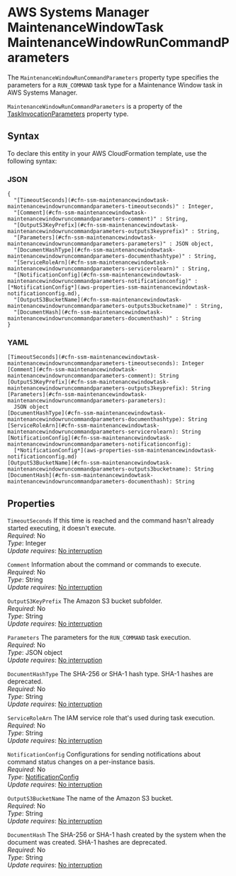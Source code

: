 # AWS Systems Manager MaintenanceWindowTask MaintenanceWindowRunCommandParameters<a name="aws-properties-ssm-maintenancewindowtask-maintenancewindowruncommandparameters"></a>

<a name="aws-properties-ssm-maintenancewindowtask-maintenancewindowruncommandparameters-description"></a>The `MaintenanceWindowRunCommandParameters` property type specifies the parameters for a `RUN_COMMAND` task type for a Maintenance Window task in AWS Systems Manager\.

<a name="aws-properties-ssm-maintenancewindowtask-maintenancewindowruncommandparameters-inheritance"></a> `MaintenanceWindowRunCommandParameters` is a property of the [TaskInvocationParameters](aws-properties-ssm-maintenancewindowtask-taskinvocationparameters.md) property type\.

## Syntax<a name="aws-properties-ssm-maintenancewindowtask-maintenancewindowruncommandparameters-syntax"></a>

To declare this entity in your AWS CloudFormation template, use the following syntax:

### JSON<a name="aws-properties-ssm-maintenancewindowtask-maintenancewindowruncommandparameters-syntax.json"></a>

```
{
  "[TimeoutSeconds](#cfn-ssm-maintenancewindowtask-maintenancewindowruncommandparameters-timeoutseconds)" : Integer,
  "[Comment](#cfn-ssm-maintenancewindowtask-maintenancewindowruncommandparameters-comment)" : String,
  "[OutputS3KeyPrefix](#cfn-ssm-maintenancewindowtask-maintenancewindowruncommandparameters-outputs3keyprefix)" : String,
  "[Parameters](#cfn-ssm-maintenancewindowtask-maintenancewindowruncommandparameters-parameters)" : JSON object,
  "[DocumentHashType](#cfn-ssm-maintenancewindowtask-maintenancewindowruncommandparameters-documenthashtype)" : String,
  "[ServiceRoleArn](#cfn-ssm-maintenancewindowtask-maintenancewindowruncommandparameters-servicerolearn)" : String,
  "[NotificationConfig](#cfn-ssm-maintenancewindowtask-maintenancewindowruncommandparameters-notificationconfig)" : [*NotificationConfig*](aws-properties-ssm-maintenancewindowtask-notificationconfig.md),
  "[OutputS3BucketName](#cfn-ssm-maintenancewindowtask-maintenancewindowruncommandparameters-outputs3bucketname)" : String,
  "[DocumentHash](#cfn-ssm-maintenancewindowtask-maintenancewindowruncommandparameters-documenthash)" : String
}
```

### YAML<a name="aws-properties-ssm-maintenancewindowtask-maintenancewindowruncommandparameters-syntax.yaml"></a>

```
[TimeoutSeconds](#cfn-ssm-maintenancewindowtask-maintenancewindowruncommandparameters-timeoutseconds): Integer
[Comment](#cfn-ssm-maintenancewindowtask-maintenancewindowruncommandparameters-comment): String
[OutputS3KeyPrefix](#cfn-ssm-maintenancewindowtask-maintenancewindowruncommandparameters-outputs3keyprefix): String
[Parameters](#cfn-ssm-maintenancewindowtask-maintenancewindowruncommandparameters-parameters):
  JSON object
[DocumentHashType](#cfn-ssm-maintenancewindowtask-maintenancewindowruncommandparameters-documenthashtype): String
[ServiceRoleArn](#cfn-ssm-maintenancewindowtask-maintenancewindowruncommandparameters-servicerolearn): String
[NotificationConfig](#cfn-ssm-maintenancewindowtask-maintenancewindowruncommandparameters-notificationconfig):
  [*NotificationConfig*](aws-properties-ssm-maintenancewindowtask-notificationconfig.md)
[OutputS3BucketName](#cfn-ssm-maintenancewindowtask-maintenancewindowruncommandparameters-outputs3bucketname): String
[DocumentHash](#cfn-ssm-maintenancewindowtask-maintenancewindowruncommandparameters-documenthash): String
```

## Properties<a name="aws-properties-ssm-maintenancewindowtask-maintenancewindowruncommandparameters-properties"></a>

`TimeoutSeconds`  <a name="cfn-ssm-maintenancewindowtask-maintenancewindowruncommandparameters-timeoutseconds"></a>
If this time is reached and the command hasn't already started executing, it doesn't execute\.  
 *Required*: No  
 *Type*: Integer  
 *Update requires*: [No interruption](using-cfn-updating-stacks-update-behaviors.md#update-no-interrupt) 

`Comment`  <a name="cfn-ssm-maintenancewindowtask-maintenancewindowruncommandparameters-comment"></a>
Information about the command or commands to execute\.  
 *Required*: No  
 *Type*: String  
 *Update requires*: [No interruption](using-cfn-updating-stacks-update-behaviors.md#update-no-interrupt) 

`OutputS3KeyPrefix`  <a name="cfn-ssm-maintenancewindowtask-maintenancewindowruncommandparameters-outputs3keyprefix"></a>
The Amazon S3 bucket subfolder\.  
 *Required*: No  
 *Type*: String  
 *Update requires*: [No interruption](using-cfn-updating-stacks-update-behaviors.md#update-no-interrupt) 

`Parameters`  <a name="cfn-ssm-maintenancewindowtask-maintenancewindowruncommandparameters-parameters"></a>
The parameters for the `RUN_COMMAND` task execution\.  
 *Required*: No  
 *Type*: JSON object  
 *Update requires*: [No interruption](using-cfn-updating-stacks-update-behaviors.md#update-no-interrupt) 

`DocumentHashType`  <a name="cfn-ssm-maintenancewindowtask-maintenancewindowruncommandparameters-documenthashtype"></a>
The SHA\-256 or SHA\-1 hash type\. SHA\-1 hashes are deprecated\.  
 *Required*: No  
 *Type*: String  
 *Update requires*: [No interruption](using-cfn-updating-stacks-update-behaviors.md#update-no-interrupt) 

`ServiceRoleArn`  <a name="cfn-ssm-maintenancewindowtask-maintenancewindowruncommandparameters-servicerolearn"></a>
The IAM service role that's used during task execution\.  
 *Required*: No  
 *Type*: String  
 *Update requires*: [No interruption](using-cfn-updating-stacks-update-behaviors.md#update-no-interrupt) 

`NotificationConfig`  <a name="cfn-ssm-maintenancewindowtask-maintenancewindowruncommandparameters-notificationconfig"></a>
Configurations for sending notifications about command status changes on a per\-instance basis\.  
 *Required*: No  
 *Type*: [NotificationConfig](aws-properties-ssm-maintenancewindowtask-notificationconfig.md)  
 *Update requires*: [No interruption](using-cfn-updating-stacks-update-behaviors.md#update-no-interrupt) 

`OutputS3BucketName`  <a name="cfn-ssm-maintenancewindowtask-maintenancewindowruncommandparameters-outputs3bucketname"></a>
The name of the Amazon S3 bucket\.  
 *Required*: No  
 *Type*: String  
 *Update requires*: [No interruption](using-cfn-updating-stacks-update-behaviors.md#update-no-interrupt) 

`DocumentHash`  <a name="cfn-ssm-maintenancewindowtask-maintenancewindowruncommandparameters-documenthash"></a>
The SHA\-256 or SHA\-1 hash created by the system when the document was created\. SHA\-1 hashes are deprecated\.  
 *Required*: No  
 *Type*: String  
 *Update requires*: [No interruption](using-cfn-updating-stacks-update-behaviors.md#update-no-interrupt) 